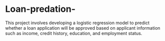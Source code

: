 # Loan-predation-
This project involves developing a logistic regression model to predict whether a loan application will be approved based on applicant information such as income, credit history, education, and employment status.

